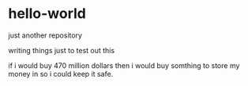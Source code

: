 # hello-world
just another repository 

writing things just to test out this 

if i would buy 470 million dollars then i would buy somthing to store my money in so i could keep it safe. 

